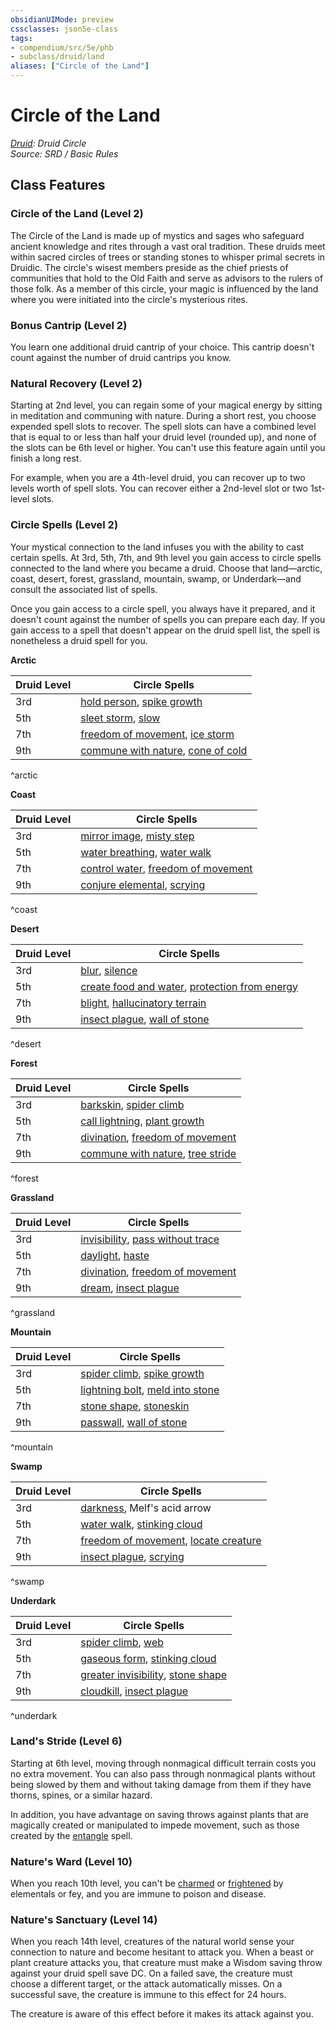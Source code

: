 ```yaml
---
obsidianUIMode: preview
cssclasses: json5e-class
tags:
- compendium/src/5e/phb
- subclass/druid/land
aliases: ["Circle of the Land"]
---
```

# Circle of the Land
*[Druid](druid.md): Druid Circle*  
*Source: SRD / Basic Rules*  


## Class Features

### Circle of the Land (Level 2)

The Circle of the Land is made up of mystics and sages who safeguard ancient knowledge and rites through a vast oral tradition. These druids meet within sacred circles of trees or standing stones to whisper primal secrets in Druidic. The circle's wisest members preside as the chief priests of communities that hold to the Old Faith and serve as advisors to the rulers of those folk. As a member of this circle, your magic is influenced by the land where you were initiated into the circle's mysterious rites.

### Bonus Cantrip (Level 2)

You learn one additional druid cantrip of your choice. This cantrip doesn't count against the number of druid cantrips you know.

### Natural Recovery (Level 2)

Starting at 2nd level, you can regain some of your magical energy by sitting in meditation and communing with nature. During a short rest, you choose expended spell slots to recover. The spell slots can have a combined level that is equal to or less than half your druid level (rounded up), and none of the slots can be 6th level or higher. You can't use this feature again until you finish a long rest.

For example, when you are a 4th-level druid, you can recover up to two levels worth of spell slots. You can recover either a 2nd-level slot or two 1st-level slots.

### Circle Spells (Level 2)

Your mystical connection to the land infuses you with the ability to cast certain spells. At 3rd, 5th, 7th, and 9th level you gain access to circle spells connected to the land where you became a druid. Choose that land—arctic, coast, desert, forest, grassland, mountain, swamp, or Underdark—and consult the associated list of spells.

Once you gain access to a circle spell, you always have it prepared, and it doesn't count against the number of spells you can prepare each day. If you gain access to a spell that doesn't appear on the druid spell list, the spell is nonetheless a druid spell for you.

**Arctic**

| Druid Level | Circle Spells |
|-------------|---------------|
| 3rd | [hold person](compendium/spells/hold-person.md), [spike growth](compendium/spells/spike-growth.md) |
| 5th | [sleet storm](compendium/spells/sleet-storm.md), [slow](compendium/spells/slow.md) |
| 7th | [freedom of movement](compendium/spells/freedom-of-movement.md), [ice storm](compendium/spells/ice-storm.md) |
| 9th | [commune with nature](compendium/spells/commune-with-nature.md), [cone of cold](compendium/spells/cone-of-cold.md) |
^arctic

**Coast**

| Druid Level | Circle Spells |
|-------------|---------------|
| 3rd | [mirror image](compendium/spells/mirror-image.md), [misty step](compendium/spells/misty-step.md) |
| 5th | [water breathing](compendium/spells/water-breathing.md), [water walk](compendium/spells/water-walk.md) |
| 7th | [control water](compendium/spells/control-water.md), [freedom of movement](compendium/spells/freedom-of-movement.md) |
| 9th | [conjure elemental](compendium/spells/conjure-elemental.md), [scrying](compendium/spells/scrying.md) |
^coast

**Desert**

| Druid Level | Circle Spells |
|-------------|---------------|
| 3rd | [blur](compendium/spells/blur.md), [silence](compendium/spells/silence.md) |
| 5th | [create food and water](compendium/spells/create-food-and-water.md), [protection from energy](compendium/spells/protection-from-energy.md) |
| 7th | [blight](compendium/spells/blight.md), [hallucinatory terrain](compendium/spells/hallucinatory-terrain.md) |
| 9th | [insect plague](compendium/spells/insect-plague.md), [wall of stone](compendium/spells/wall-of-stone.md) |
^desert

**Forest**

| Druid Level | Circle Spells |
|-------------|---------------|
| 3rd | [barkskin](compendium/spells/barkskin.md), [spider climb](compendium/spells/spider-climb.md) |
| 5th | [call lightning](compendium/spells/call-lightning.md), [plant growth](compendium/spells/plant-growth.md) |
| 7th | [divination](compendium/spells/divination.md), [freedom of movement](compendium/spells/freedom-of-movement.md) |
| 9th | [commune with nature](compendium/spells/commune-with-nature.md), [tree stride](compendium/spells/tree-stride.md) |
^forest

**Grassland**

| Druid Level | Circle Spells |
|-------------|---------------|
| 3rd | [invisibility](compendium/spells/invisibility.md), [pass without trace](compendium/spells/pass-without-trace.md) |
| 5th | [daylight](compendium/spells/daylight.md), [haste](compendium/spells/haste.md) |
| 7th | [divination](compendium/spells/divination.md), [freedom of movement](compendium/spells/freedom-of-movement.md) |
| 9th | [dream](compendium/spells/dream.md), [insect plague](compendium/spells/insect-plague.md) |
^grassland

**Mountain**

| Druid Level | Circle Spells |
|-------------|---------------|
| 3rd | [spider climb](compendium/spells/spider-climb.md), [spike growth](compendium/spells/spike-growth.md) |
| 5th | [lightning bolt](compendium/spells/lightning-bolt.md), [meld into stone](compendium/spells/meld-into-stone.md) |
| 7th | [stone shape](compendium/spells/stone-shape.md), [stoneskin](compendium/spells/stoneskin.md) |
| 9th | [passwall](compendium/spells/passwall.md), [wall of stone](compendium/spells/wall-of-stone.md) |
^mountain

**Swamp**

| Druid Level | Circle Spells |
|-------------|---------------|
| 3rd | [darkness](compendium/spells/darkness.md), Melf's acid arrow |
| 5th | [water walk](compendium/spells/water-walk.md), [stinking cloud](compendium/spells/stinking-cloud.md) |
| 7th | [freedom of movement](compendium/spells/freedom-of-movement.md), [locate creature](compendium/spells/locate-creature.md) |
| 9th | [insect plague](compendium/spells/insect-plague.md), [scrying](compendium/spells/scrying.md) |
^swamp

**Underdark**

| Druid Level | Circle Spells |
|-------------|---------------|
| 3rd | [spider climb](compendium/spells/spider-climb.md), [web](compendium/spells/web.md) |
| 5th | [gaseous form](compendium/spells/gaseous-form.md), [stinking cloud](compendium/spells/stinking-cloud.md) |
| 7th | [greater invisibility](compendium/spells/greater-invisibility.md), [stone shape](compendium/spells/stone-shape.md) |
| 9th | [cloudkill](compendium/spells/cloudkill.md), [insect plague](compendium/spells/insect-plague.md) |
^underdark

### Land's Stride (Level 6)

Starting at 6th level, moving through nonmagical difficult terrain costs you no extra movement. You can also pass through nonmagical plants without being slowed by them and without taking damage from them if they have thorns, spines, or a similar hazard.

In addition, you have advantage on saving throws against plants that are magically created or manipulated to impede movement, such as those created by the [entangle](compendium/spells/entangle.md) spell.

### Nature's Ward (Level 10)

When you reach 10th level, you can't be [charmed](rules/conditions.md#charmed) or [frightened](rules/conditions.md#frightened) by elementals or fey, and you are immune to poison and disease.

### Nature's Sanctuary (Level 14)

When you reach 14th level, creatures of the natural world sense your connection to nature and become hesitant to attack you. When a beast or plant creature attacks you, that creature must make a Wisdom saving throw against your druid spell save DC. On a failed save, the creature must choose a different target, or the attack automatically misses. On a successful save, the creature is immune to this effect for 24 hours.

The creature is aware of this effect before it makes its attack against you.